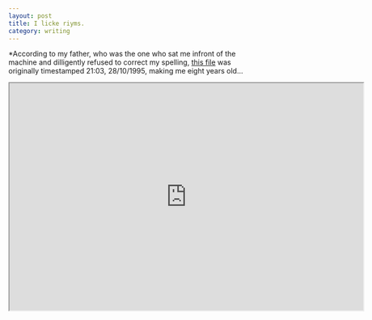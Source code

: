```yaml
---
layout: post
title: I licke riyms.
category: writing
---
```


*According to my father, who was the one who sat me infront of the machine and dilligently refused to correct my spelling, [this file](http://cantl.in/pub/POEMS1.HTM) was originally timestamped 21:03, 28/10/1995, making me eight years old...

<iframe src="http://cantl.in/pub/POEMS1.HTM" width="700" height="450">&nbsp;</iframe>